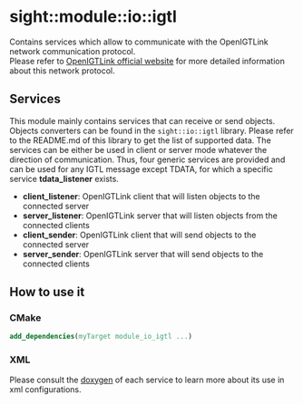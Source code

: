 # sight::module::io::igtl

Contains services which allow to communicate with the OpenIGTLink network communication protocol.  
Please refer to [OpenIGTLink official website](http://openigtlink.org/) for more detailed information about this network protocol.

## Services

This module mainly contains services that can receive or send objects. Objects converters can be found in the
`sight::io::igtl` library. Please refer to the README.md of this library to get the list of supported data. The services can be either be used in client or server mode whatever the direction of communication. Thus, four generic services are provided and can be used for any
IGTL message except TDATA, for which a specific service **tdata_listener** exists.

- **client_listener**: OpenIGTLink client that will listen objects to the connected server
- **server_listener**: OpenIGTLink server that will listen objects from the connected clients
- **client_sender**: OpenIGTLink client that will send objects to the connected server
- **server_sender**: OpenIGTLink server that will send objects to the connected clients

## How to use it

### CMake

```cmake
add_dependencies(myTarget module_io_igtl ...)
```

### XML

Please consult the [doxygen](https://sight.pages.ircad.fr/sight) of each service to learn more about its use in xml configurations.

